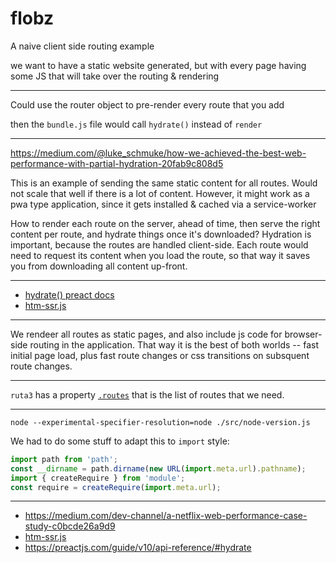 # flobz

A naive client side routing example

we want to have a static website generated, but with every page having
some JS that will take over the routing & rendering

--------------------------------------

Could use the router object to pre-render every route that you add

then the `bundle.js` file would call `hydrate()` instead of `render`

--------------------------------------------

https://medium.com/@luke_schmuke/how-we-achieved-the-best-web-performance-with-partial-hydration-20fab9c808d5

This is an example of sending the same static content for all routes. Would not scale that well if there is a lot of content. However, it might work as a pwa type application, since it gets installed & cached via a service-worker

How to render each route on the server, ahead of time, then serve the right
content per route, and hydrate things once it's downloaded? Hydration is 
important, because the routes are handled client-side. Each route would
need to request its content when you load the route, so that way it saves you from downloading all content up-front.

----------------------------------------------------------------------

* [hydrate() preact docs](https://preactjs.com/guide/v10/api-reference/#hydrate)
* [htm-ssr.js](https://gist.github.com/developit/699c8d8f180a1e4eed58167f9c6711be)

---------------------------------------------------

We rendeer all routes as static pages, and also include js code for 
browser-side routing in the application. That way it is the best of both
worlds -- fast initial page load, plus fast route changes or css
transitions on subsquent route changes.

--------------------------------

`ruta3` has a property [`.routes`](https://github.com/bevacqua/ruta3/blob/master/index.js#L66) that is the list of routes that we need.

------------------------------------------

```
node --experimental-specifier-resolution=node ./src/node-version.js 
```

We had to do some stuff to adapt this to `import` style:
```js
import path from 'path';
const __dirname = path.dirname(new URL(import.meta.url).pathname);
import { createRequire } from 'module';
const require = createRequire(import.meta.url);
```

-------------------------------------

* https://medium.com/dev-channel/a-netflix-web-performance-case-study-c0bcde26a9d9
* [htm-ssr.js](https://gist.github.com/developit/699c8d8f180a1e4eed58167f9c6711be)
* https://preactjs.com/guide/v10/api-reference/#hydrate





